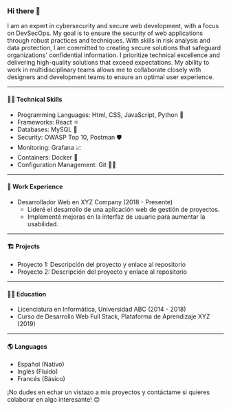 ### Hi there 👋

I am an expert in cybersecurity and secure web development, with a focus on DevSecOps. My goal is to ensure the security of web applications through robust practices and techniques. With skills in risk analysis and data protection, I am committed to creating secure solutions that safeguard organizations' confidential information. I prioritize technical excellence and delivering high-quality solutions that exceed expectations. My ability to work in multidisciplinary teams allows me to collaborate closely with designers and development teams to ensure an optimal user experience.

--------------------------------------------------------------------------------------


#### 👨‍💻 Technical Skills
- Programming Languages: Html, CSS, JavaScript, Python 🐍
- Frameworks: React ⚛️
- Databases: MySQL 🐬
- Security: OWASP Top 10, Postman 🛡️
- Monitoring:  Grafana 📈
- Containers: Docker 🐳
- Configuration Management: Git 🐱‍💻

--------------------------------------------------------------------------------------

#### 🏢 Work Experience
- Desarrollador Web en XYZ Company (2018 - Presente)
  - Lideré el desarrollo de una aplicación web de gestión de proyectos.
  - Implementé mejoras en la interfaz de usuario para aumentar la usabilidad.

--------------------------------------------------------------------------------------

#### 🏗️ Projects
- Proyecto 1: Descripción del proyecto y enlace al repositorio
- Proyecto 2: Descripción del proyecto y enlace al repositorio
  
--------------------------------------------------------------------------------------

#### 👨‍🎓 Education
- Licenciatura en Informática, Universidad ABC (2014 - 2018)
- Curso de Desarrollo Web Full Stack, Plataforma de Aprendizaje XYZ (2019)

--------------------------------------------------------------------------------------

#### 🌎 Languages
- Español (Nativo)
- Inglés (Fluido)
- Francés (Básico)

¡No dudes en echar un vistazo a mis proyectos y contáctame si quieres colaborar en algo interesante! 😊
